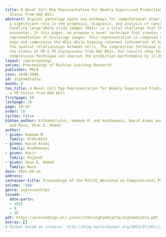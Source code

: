 ```yaml
---
title: A Novel Cell Map Representation for Weakly Supervised Prediction of ER & PR
  Status from H&E WSIs
abstract: Digital pathology opens new pathways for computational algorithms to play
  a significant role in the prognosis, diagnosis, and analysis of cancer. However,
  handling large whole slide images (WSIs) is a vital challenge that these algorithms
  encounter. In this paper, we propose a novel technique that creates a compressed
  representation of histology images. This representation is composed of cellular
  maps and compresses the WSIs while keeping relevant information at hand including
  the spatial relationships between cells. The compression technique is used to predict
  the status of ER & PR expressions from H&E WSIs. Our results show that the proposed
  compression technique can improve the prediction performance by 11-26%.
layout: inproceedings
series: Proceedings of Machine Learning Research
publisher: PMLR
issn: 2640-3498
id: alghamdia21a
month: 0
tex_title: A Novel Cell Map Representation for Weakly Supervised Prediction of ER
  & PR Status from H&E WSIs
firstpage: 10
lastpage: 19
page: 10-19
order: 10
cycles: false
bibtex_author: AlGhamdi\u{a}, Hammam M. and Koohbanani, Navid Alemi and Rajpoot, Nasir
  and Raza, Shan E. Ahmed
author:
- given: Hammam M.
  family: AlGhamdiă
- given: Navid Alemi
  family: Koohbanani
- given: Nasir
  family: Rajpoot
- given: Shan E. Ahmed
  family: Raza
date: 2021-09-16
address:
container-title: Proceedings of the MICCAI Workshop on Computational Pathology
volume: '156'
genre: inproceedings
issued:
  date-parts:
  - 2021
  - 9
  - 16
pdf: https://proceedings.mlr.press/v156/alghamdia21a/alghamdia21a.pdf
extras: []
# Format based on citeproc: http://blog.martinfenner.org/2013/07/30/citeproc-yaml-for-bibliographies/
---
```

